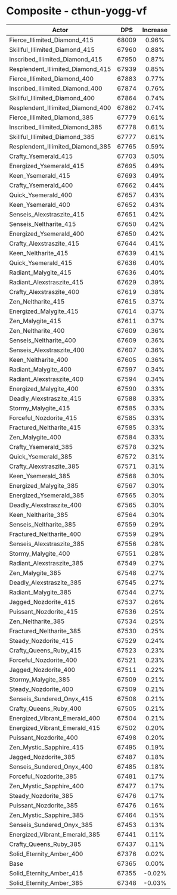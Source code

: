 # Composite - cthun-yogg-vf
| Actor | DPS | Increase |
|---|:---:|:---:|
|Fierce_Illimited_Diamond_415|68009|0.96%|
|Skillful_Illimited_Diamond_415|67960|0.88%|
|Inscribed_Illimited_Diamond_415|67950|0.87%|
|Resplendent_Illimited_Diamond_415|67939|0.85%|
|Fierce_Illimited_Diamond_400|67883|0.77%|
|Inscribed_Illimited_Diamond_400|67874|0.76%|
|Skillful_Illimited_Diamond_400|67864|0.74%|
|Resplendent_Illimited_Diamond_400|67862|0.74%|
|Fierce_Illimited_Diamond_385|67779|0.61%|
|Inscribed_Illimited_Diamond_385|67778|0.61%|
|Skillful_Illimited_Diamond_385|67777|0.61%|
|Resplendent_Illimited_Diamond_385|67765|0.59%|
|Crafty_Ysemerald_415|67703|0.50%|
|Energized_Ysemerald_415|67695|0.49%|
|Keen_Ysemerald_415|67693|0.49%|
|Crafty_Ysemerald_400|67662|0.44%|
|Quick_Ysemerald_400|67657|0.43%|
|Keen_Ysemerald_400|67652|0.43%|
|Senseis_Alexstraszite_415|67651|0.42%|
|Senseis_Neltharite_415|67650|0.42%|
|Energized_Ysemerald_400|67650|0.42%|
|Crafty_Alexstraszite_415|67644|0.41%|
|Keen_Neltharite_415|67639|0.41%|
|Quick_Ysemerald_415|67636|0.40%|
|Radiant_Malygite_415|67636|0.40%|
|Radiant_Alexstraszite_415|67629|0.39%|
|Crafty_Alexstraszite_400|67619|0.38%|
|Zen_Neltharite_415|67615|0.37%|
|Energized_Malygite_415|67614|0.37%|
|Zen_Malygite_415|67611|0.37%|
|Zen_Neltharite_400|67609|0.36%|
|Senseis_Neltharite_400|67609|0.36%|
|Senseis_Alexstraszite_400|67607|0.36%|
|Keen_Neltharite_400|67605|0.36%|
|Radiant_Malygite_400|67597|0.34%|
|Radiant_Alexstraszite_400|67594|0.34%|
|Energized_Malygite_400|67590|0.33%|
|Deadly_Alexstraszite_415|67588|0.33%|
|Stormy_Malygite_415|67585|0.33%|
|Forceful_Nozdorite_415|67585|0.33%|
|Fractured_Neltharite_415|67585|0.33%|
|Zen_Malygite_400|67584|0.33%|
|Crafty_Ysemerald_385|67578|0.32%|
|Quick_Ysemerald_385|67572|0.31%|
|Crafty_Alexstraszite_385|67571|0.31%|
|Keen_Ysemerald_385|67568|0.30%|
|Energized_Malygite_385|67567|0.30%|
|Energized_Ysemerald_385|67565|0.30%|
|Deadly_Alexstraszite_400|67565|0.30%|
|Keen_Neltharite_385|67564|0.30%|
|Senseis_Neltharite_385|67559|0.29%|
|Fractured_Neltharite_400|67559|0.29%|
|Senseis_Alexstraszite_385|67556|0.28%|
|Stormy_Malygite_400|67551|0.28%|
|Radiant_Alexstraszite_385|67549|0.27%|
|Zen_Malygite_385|67548|0.27%|
|Deadly_Alexstraszite_385|67545|0.27%|
|Radiant_Malygite_385|67544|0.27%|
|Jagged_Nozdorite_415|67537|0.26%|
|Puissant_Nozdorite_415|67536|0.25%|
|Zen_Neltharite_385|67534|0.25%|
|Fractured_Neltharite_385|67530|0.25%|
|Steady_Nozdorite_415|67529|0.24%|
|Crafty_Queens_Ruby_415|67523|0.23%|
|Forceful_Nozdorite_400|67521|0.23%|
|Jagged_Nozdorite_400|67511|0.22%|
|Stormy_Malygite_385|67509|0.21%|
|Steady_Nozdorite_400|67509|0.21%|
|Senseis_Sundered_Onyx_415|67508|0.21%|
|Crafty_Queens_Ruby_400|67505|0.21%|
|Energized_Vibrant_Emerald_400|67504|0.21%|
|Energized_Vibrant_Emerald_415|67502|0.20%|
|Puissant_Nozdorite_400|67498|0.20%|
|Zen_Mystic_Sapphire_415|67495|0.19%|
|Jagged_Nozdorite_385|67487|0.18%|
|Senseis_Sundered_Onyx_400|67485|0.18%|
|Forceful_Nozdorite_385|67481|0.17%|
|Zen_Mystic_Sapphire_400|67477|0.17%|
|Steady_Nozdorite_385|67476|0.17%|
|Puissant_Nozdorite_385|67476|0.16%|
|Zen_Mystic_Sapphire_385|67464|0.15%|
|Senseis_Sundered_Onyx_385|67453|0.13%|
|Energized_Vibrant_Emerald_385|67441|0.11%|
|Crafty_Queens_Ruby_385|67437|0.11%|
|Solid_Eternity_Amber_400|67376|0.02%|
|Base|67365|0.00%|
|Solid_Eternity_Amber_415|67355|-0.02%|
|Solid_Eternity_Amber_385|67348|-0.03%|
